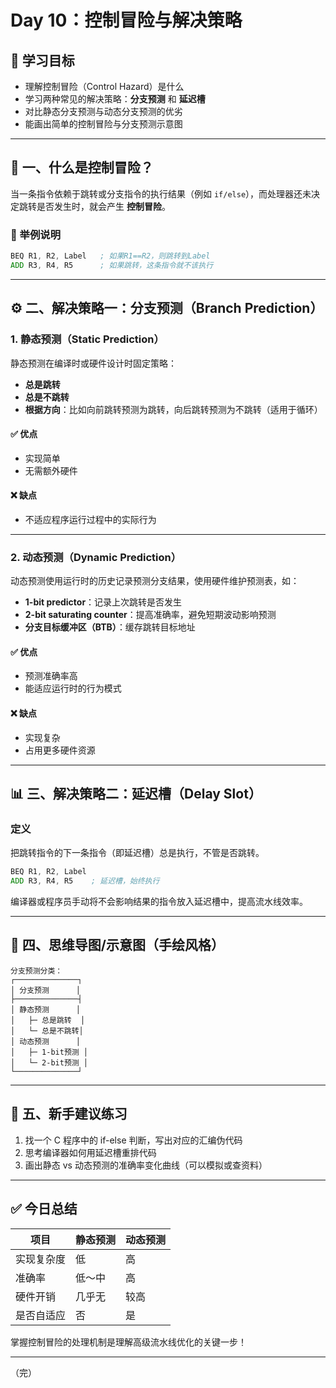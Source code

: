 # Day 10：控制冒险与解决策略

## 🎯 学习目标

- 理解控制冒险（Control Hazard）是什么
- 学习两种常见的解决策略：**分支预测** 和 **延迟槽**
- 对比静态分支预测与动态分支预测的优劣
- 能画出简单的控制冒险与分支预测示意图

---

## 📌 一、什么是控制冒险？

当一条指令依赖于跳转或分支指令的执行结果（例如 `if/else`），而处理器还未决定跳转是否发生时，就会产生 **控制冒险**。

### 📍 举例说明

```asm
BEQ R1, R2, Label   ; 如果R1==R2，则跳转到Label
ADD R3, R4, R5      ; 如果跳转，这条指令就不该执行
```

---

## ⚙️ 二、解决策略一：分支预测（Branch Prediction）

### 1. 静态预测（Static Prediction）

静态预测在编译时或硬件设计时固定策略：

- **总是跳转**
- **总是不跳转**
- **根据方向**：比如向前跳转预测为跳转，向后跳转预测为不跳转（适用于循环）

#### ✅ 优点

- 实现简单
- 无需额外硬件

#### ❌ 缺点

- 不适应程序运行过程中的实际行为

---

### 2. 动态预测（Dynamic Prediction）

动态预测使用运行时的历史记录预测分支结果，使用硬件维护预测表，如：

- **1-bit predictor**：记录上次跳转是否发生
- **2-bit saturating counter**：提高准确率，避免短期波动影响预测
- **分支目标缓冲区（BTB）**：缓存跳转目标地址

#### ✅ 优点

- 预测准确率高
- 能适应运行时的行为模式

#### ❌ 缺点

- 实现复杂
- 占用更多硬件资源

---

## 📊 三、解决策略二：延迟槽（Delay Slot）

### 定义

把跳转指令的下一条指令（即延迟槽）总是执行，不管是否跳转。

```asm
BEQ R1, R2, Label
ADD R3, R4, R5    ; 延迟槽，始终执行
```

编译器或程序员手动将不会影响结果的指令放入延迟槽中，提高流水线效率。

---

## 🧠 四、思维导图/示意图（手绘风格）

```
分支预测分类：
┌──────────────┐
│ 分支预测      │
├──────────────┤
│ 静态预测      │
│   ├─ 总是跳转  │
│   └─ 总是不跳转│
│ 动态预测      │
│   ├─ 1-bit预测 │
│   └─ 2-bit预测 │
└──────────────┘
```

---

## 🧩 五、新手建议练习

1. 找一个 C 程序中的 if-else 判断，写出对应的汇编伪代码
2. 思考编译器如何用延迟槽重排代码
3. 画出静态 vs 动态预测的准确率变化曲线（可以模拟或查资料）

---

## ✅ 今日总结

| 项目       | 静态预测     | 动态预测       |
|------------|--------------|----------------|
| 实现复杂度 | 低           | 高             |
| 准确率     | 低～中       | 高             |
| 硬件开销   | 几乎无       | 较高           |
| 是否自适应 | 否           | 是             |

掌握控制冒险的处理机制是理解高级流水线优化的关键一步！

---

（完）
